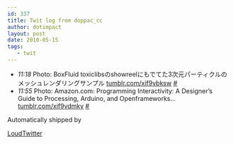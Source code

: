 ```yaml
---
id: 337
title: Twit log from doppac_cc
author: dotimpact
layout: post
date: 2010-05-15
tags:
   - twit
---
```

<ul class="loudtwitter">
  <li>
    <em>11:18</em> Photo: BoxFluid toxiclibsのshowreelにもでてた3次元パーティクルのメッシュレンダリングサンプル <a href="http://tumblr.com/xif9vbksw">tumblr.com/xif9vbksw</a> <a href="http://twitter.com/doppac_cc/statuses/13949902840">#</a>
  </li>
  <li>
    <em>11:55</em> Photo: Amazon.com: Programming Interactivity: A Designer’s Guide to Processing, Arduino, and Openframeworks&#8230; <a href="http://tumblr.com/xif9vdmky">tumblr.com/xif9vdmky</a> <a href="http://twitter.com/doppac_cc/statuses/13951950886">#</a>
  </li>
</ul>Automatically shipped by 

[LoudTwitter][1]

 [1]: http://www.loudtwitter.com
